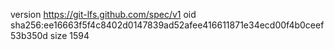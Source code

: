 version https://git-lfs.github.com/spec/v1
oid sha256:ee16663f5f4c8402d0147839ad52afee416611871e34ecd00f4b0ceef53b350d
size 1594
